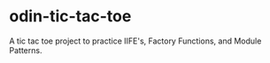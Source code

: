 # odin-tic-tac-toe
A tic tac toe project to practice IIFE's, Factory Functions, and Module Patterns.
